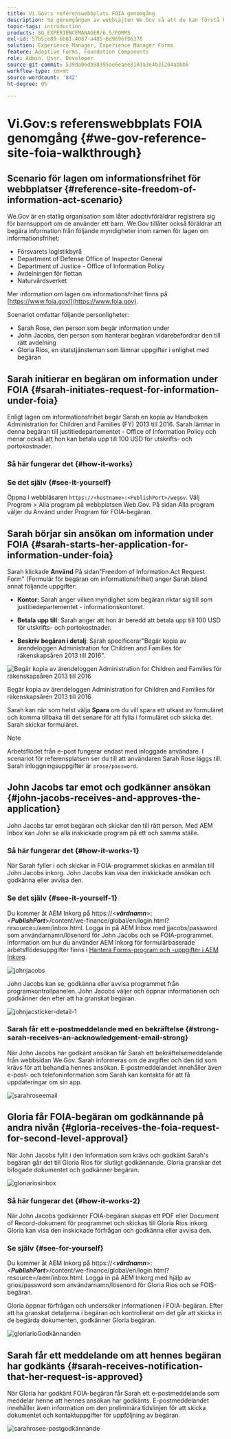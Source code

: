 ```yaml
---
title: Vi.Gov:s referenswebbplats FOIA genomgång
description: Se genomgången av webbsajten We.Gov så att du kan förstå hur AEM Forms hjälper myndigheter att ta emot och skicka ut information som efterfrågats av privatpersoner enligt lagen om informationsfrihet.
topic-tags: introduction
products: SG_EXPERIENCEMANAGER/6.5/FORMS
exl-id: 57b5ce89-6b01-4087-a485-6d9696f06378
solution: Experience Manager, Experience Manager Forms
feature: Adaptive Forms, Foundation Components
role: Admin, User, Developer
source-git-commit: 539da06db98395ae6eaee8103a3e4b31204abbb8
workflow-type: tm+mt
source-wordcount: '842'
ht-degree: 0%

---
```


# Vi.Gov:s referenswebbplats FOIA genomgång {#we-gov-reference-site-foia-walkthrough}

## Scenario för lagen om informationsfrihet för webbplatser {#reference-site-freedom-of-information-act-scenario}

We.Gov är en statlig organisation som låter adoptivföräldrar registrera sig för barnsupport om de använder ett barn. We.Gov tillåter också föräldrar att begära information från följande myndigheter inom ramen för lagen om informationsfrihet:

* Försvarets logistikbyrå
* Department of Defense Office of Inspector General
* Department of Justice - Office of Information Policy
* Avdelningen för flottan
* Naturvårdsverket

Mer information om lagen om informationsfrihet finns på [https://www.foia.gov/](https://www.foia.gov).

Scenariot omfattar följande personligheter:

* Sarah Rose, den person som begär information under
* John Jacobs, den person som hanterar begäran vidarebefordrar den till rätt avdelning
* Gloria Rios, en statstjänsteman som lämnar uppgifter i enlighet med begäran

## Sarah initierar en begäran om information under FOIA {#sarah-initiates-request-for-information-under-foia}

Enligt lagen om informationsfrihet begär Sarah en kopia av Handboken Administration for Children and Families (FY) 2013 till 2016. Sarah lämnar in denna begäran till justitiedepartementet - Office of Information Policy och menar också att hon kan betala upp till 100 USD för utskrifts- och portokostnader.

### Så här fungerar det {#how-it-works}

### Se det själv {#see-it-yourself}

Öppna i webbläsaren `https://<hostname>:<PublishPort>/wegov`. Välj Program > Alla program på webbplatsen Web.Gov. På sidan Alla program väljer du Använd under Program för FOIA-begäran.

## Sarah börjar sin ansökan om information under FOIA {#sarah-starts-her-application-for-information-under-foia}

Sarah klickade **Använd** På sidan&quot;Freedom of Information Act Request Form&quot; (Formulär för begäran om informationsfrihet) anger Sarah bland annat följande uppgifter:

* **Kontor:** Sarah anger vilken myndighet som begäran riktar sig till som justitiedepartementet - informationskontoret.

* **Betala upp till**: Sarah anger att hon är beredd att betala upp till 100 USD för utskrifts- och portokostnader.
* **Beskriv begäran i detalj**: Sarah specificerar&quot;Begär kopia av ärendeloggen Administration for Children and Families för räkenskapsåren 2013 till 2016&quot;.

![Begär kopia av ärendeloggen Administration for Children and Families för räkenskapsåren 2013 till 2016](assets/sarahfiosform.png)

Begär kopia av ärendeloggen Administration for Children and Families för räkenskapsåren 2013 till 2016

Sarah kan när som helst välja **Spara** om du vill spara ett utkast av formuläret och komma tillbaka till det senare för att fylla i formuläret och skicka det. Sarah skickar formuläret.

>[!NOTE]
>
>Arbetsflödet från e-post fungerar endast med inloggade användare. I scenariot för referensplatsen ser du till att användaren Sarah Rose läggs till. Sarah inloggningsuppgifter är `srose/password`.

## John Jacobs tar emot och godkänner ansökan {#john-jacobs-receives-and-approves-the-application}

John Jacobs tar emot begäran och skickar den till rätt person. Med AEM Inbox kan John se alla inskickade program på ett och samma ställe.

### Så här fungerar det {#how-it-works-1}

När Sarah fyller i och skickar in FOIA-programmet skickas en anmälan till John Jacobs inkorg. John Jacobs kan visa den inskickade ansökan och godkänna eller avvisa den.

### Se det själv {#see-it-yourself-1}

Du kommer åt AEM Inkorg på https://&lt;***värdnamn***>:&lt;***PublishPort***>/content/we-finance/global/en/login.html?resource=/aem/inbox.html. Logga in på AEM Inbox med jjacobs/password som användarnamn/lösenord för John Jacobs och se FOIA-programmet. Information om hur du använder AEM Inkorg för formulärbaserade arbetsflödesuppgifter finns i [Hantera Forms-program och -uppgifter i AEM Inkorg](/help/forms/using/manage-applications-inbox.md).

![johnjacobs](assets/johnjacobs.png)

John Jacobs kan se, godkänna eller avvisa programmet från programkontrollpanelen. John Jacobs väljer och öppnar informationen och godkänner den efter att ha granskat begäran.

![johnjacsticker-detail-1](assets/johnjacobstaskdetail-1.png)

### <strong>Sarah får ett e-postmeddelande med en bekräftelse</strong> {#strong-sarah-receives-an-acknowledgement-email-strong}

När John Jacobs har godkänt ansökan får Sarah ett bekräftelsemeddelande från webbsidan We.Gov. Sarah informeras om de avgifter och den tid som krävs för att behandla hennes ansökan. E-postmeddelandet innehåller även e-post- och telefoninformation som Sarah kan kontakta för att få uppdateringar om sin app.

![sarahroseemail](assets/sarahroseemail.png)

## Gloria får FOIA-begäran om godkännande på andra nivån {#gloria-receives-the-foia-request-for-second-level-approval}

När John Jacobs fyllt i den information som krävs och godkänt Sarah&#39;s begäran går det till Gloria Rios för slutligt godkännande. Gloria granskar det bifogade dokumentet och godkänner begäran.

![gloriariosinbox](assets/gloriariosinbox.png)

### Så här fungerar det {#how-it-works-2}

När John Jacobs godkänner FOIA-begäran skapas ett PDF eller Document of Record-dokument för programmet och skickas till Gloria Rios inkorg. Gloria kan visa den inskickade förfrågan och godkänna eller avvisa den.

### Se själv {#see-for-yourself}

Du kommer åt AEM Inkorg på https://&lt;***värdnamn***>:&lt;***PublishPort***>/content/we-finance/global/en/login.html?resource=/aem/inbox.html. Logga in på AEM Inkorg med hjälp av grios/password som användarnamn/lösenord för Gloria Rios och se FOIS-begäran.

Gloria öppnar förfrågan och undersöker informationen i FOIA-begäran. Efter att ha granskat detaljerna i begäran och kontrollerat om det går att skicka in de begärda dokumenten, godkänner Gloria begäran.

![gloriarioGodkännanden](assets/gloriariosapproves.png)

## Sarah får ett meddelande om att hennes begäran har godkänts {#sarah-receives-notification-that-her-request-is-approved}

När Gloria har godkänt FOIA-begäran får Sarah ett e-postmeddelande som meddelar henne att hennes ansökan har godkänts. E-postmeddelandet innehåller även information om den preliminära tidslinjen för att skicka dokumentet och kontaktuppgifter för uppföljning av begäran.

![sarahrosee-postgodkännande](assets/sarahroseemailapproval.png)

